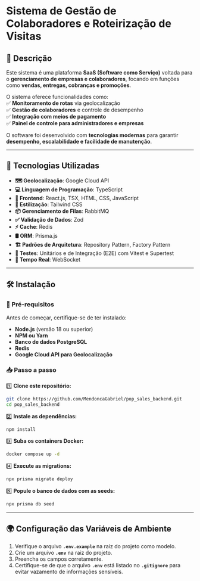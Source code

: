 # Sistema de Gestão de Colaboradores e Roteirização de Visitas  

## 📌 Descrição  

Este sistema é uma plataforma **SaaS (Software como Serviço)** voltada para o **gerenciamento de empresas e colaboradores**, focando em funções como **vendas, entregas, cobranças e promoções**.  

O sistema oferece funcionalidades como:  
✅ **Monitoramento de rotas** via geolocalização  
✅ **Gestão de colaboradores** e controle de desempenho  
✅ **Integração com meios de pagamento**  
✅ **Painel de controle para administradores e empresas**  

O software foi desenvolvido com **tecnologias modernas** para garantir **desempenho, escalabilidade e facilidade de manutenção**.  

---  

## 🚀 Tecnologias Utilizadas  

- **🗺️ Geolocalização**: Google Cloud API  
- **💻 Linguagem de Programação**: TypeScript  
- **🎨 Frontend**: React.js, TSX, HTML, CSS, JavaScript  
- **💅 Estilização**: Tailwind CSS  
- **📦 Gerenciamento de Filas**: RabbitMQ  
- **✅ Validação de Dados**: Zod  
- **⚡ Cache**: Redis  
- **🛢️ ORM**: Prisma.js  
- **🏗️ Padrões de Arquitetura**: Repository Pattern, Factory Pattern  
- **🧪 Testes**: Unitários e de Integração (E2E) com Vitest e Supertest  
- **📡 Tempo Real**: WebSocket  

---  

## 🛠️ Instalação  

### 📌 Pré-requisitos  

Antes de começar, certifique-se de ter instalado:  

- **Node.js** (versão 18 ou superior)  
- **NPM ou Yarn**  
- **Banco de dados PostgreSQL**  
- **Redis**  
- **Google Cloud API para Geolocalização**  

### 📥 Passo a passo  

1️⃣ **Clone este repositório:**  
```bash
git clone https://github.com/MendoncaGabriel/pop_sales_backend.git
cd pop_sales_backend
```  

2️⃣ **Instale as dependências:**  
```bash
npm install
```  

3️⃣ **Suba os containers Docker:**  
```bash
docker compose up -d
```  

4️⃣ **Execute as migrations:**  
```bash
npx prisma migrate deploy
```  

5️⃣ **Popule o banco de dados com as seeds:**  
```bash
npx prisma db seed
```  

---  

## 🌍 Configuração das Variáveis de Ambiente  

1. Verifique o arquivo **`.env.example`** na raiz do projeto como modelo.  
2. Crie um arquivo **`.env`** na raiz do projeto.  
3. Preencha os campos corretamente.  
4. Certifique-se de que o arquivo **`.env`** está listado no **`.gitignore`** para evitar vazamento de informações sensíveis.  

